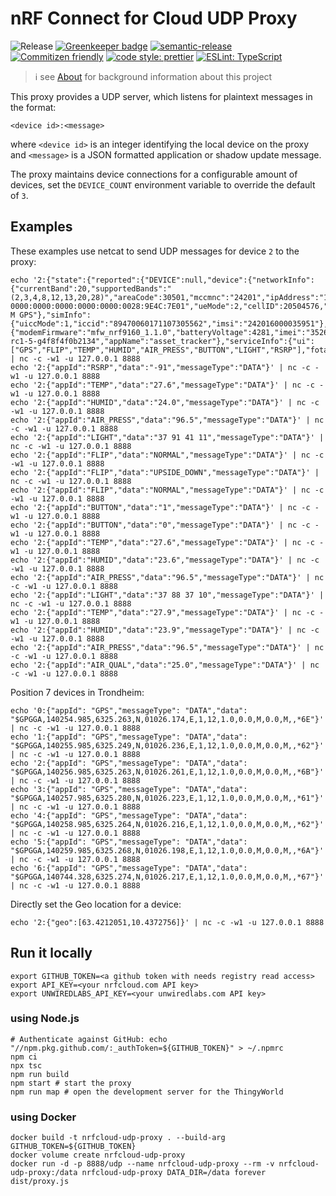 # nRF Connect for Cloud UDP Proxy

![Release](https://github.com/coderbyheart/nrfcloud-udp-proxy/workflows/Release/badge.svg?branch=saga)
[![Greenkeeper badge](https://badges.greenkeeper.io/coderbyheart/nrfcloud-udp-proxy.svg)](https://greenkeeper.io/)
[![semantic-release](https://img.shields.io/badge/%20%20%F0%9F%93%A6%F0%9F%9A%80-semantic--release-e10079.svg)](https://github.com/semantic-release/semantic-release)
[![Commitizen friendly](https://img.shields.io/badge/commitizen-friendly-brightgreen.svg)](http://commitizen.github.io/cz-cli/)
[![code style: prettier](https://img.shields.io/badge/code_style-prettier-ff69b4.svg)](https://github.com/prettier/prettier/)
[![ESLint: TypeScript](https://img.shields.io/badge/ESLint-TypeScript-blue.svg)](https://github.com/typescript-eslint/typescript-eslint)

> :information_source: see [About](./About.md) for background information about this project

This proxy provides a UDP server, which listens for plaintext messages in the
format:

    <device id>:<message>

where `<device id>` is an integer identifying the local device on the proxy and
`<message>` is a JSON formatted application or shadow update message.

The proxy maintains device connections for a configurable amount of devices, set
the `DEVICE_COUNT` environment variable to override the default of `3`.

## Examples

These examples use netcat to send UDP messages for device `2` to the proxy:

    echo '2:{"state":{"reported":{"DEVICE":null,"device":{"networkInfo":{"currentBand":20,"supportedBands":"(2,3,4,8,12,13,20,28)","areaCode":30501,"mccmnc":"24201","ipAddress":"10.138.82.5 0000:0000:0000:0000:0000:0028:9E4C:7E01","ueMode":2,"cellID":20504576,"networkMode":"LTE-M GPS"},"simInfo":{"uiccMode":1,"iccid":"89470060171107305562","imsi":"242016000035951"},"deviceInfo":{"modemFirmware":"mfw_nrf9160_1.1.0","batteryVoltage":4281,"imei":"352656100442808","board":"nrf9160_pca20035","appVersion":"v1.2.0-rc1-5-g4f8f4f0b2134","appName":"asset_tracker"},"serviceInfo":{"ui":["GPS","FLIP","TEMP","HUMID","AIR_PRESS","BUTTON","LIGHT","RSRP"],"fota_v1":null}}}}}' | nc -c -w1 -u 127.0.0.1 8888
    echo '2:{"appId":"RSRP","data":"-91","messageType":"DATA"}' | nc -c -w1 -u 127.0.0.1 8888
    echo '2:{"appId":"TEMP","data":"27.6","messageType":"DATA"}' | nc -c -w1 -u 127.0.0.1 8888
    echo '2:{"appId":"HUMID","data":"24.0","messageType":"DATA"}' | nc -c -w1 -u 127.0.0.1 8888
    echo '2:{"appId":"AIR_PRESS","data":"96.5","messageType":"DATA"}' | nc -c -w1 -u 127.0.0.1 8888
    echo '2:{"appId":"LIGHT","data":"37 91 41 11","messageType":"DATA"}' | nc -c -w1 -u 127.0.0.1 8888
    echo '2:{"appId":"FLIP","data":"NORMAL","messageType":"DATA"}' | nc -c -w1 -u 127.0.0.1 8888
    echo '2:{"appId":"FLIP","data":"UPSIDE_DOWN","messageType":"DATA"}' | nc -c -w1 -u 127.0.0.1 8888
    echo '2:{"appId":"FLIP","data":"NORMAL","messageType":"DATA"}' | nc -c -w1 -u 127.0.0.1 8888
    echo '2:{"appId":"BUTTON","data":"1","messageType":"DATA"}' | nc -c -w1 -u 127.0.0.1 8888
    echo '2:{"appId":"BUTTON","data":"0","messageType":"DATA"}' | nc -c -w1 -u 127.0.0.1 8888
    echo '2:{"appId":"TEMP","data":"27.6","messageType":"DATA"}' | nc -c -w1 -u 127.0.0.1 8888
    echo '2:{"appId":"HUMID","data":"23.6","messageType":"DATA"}' | nc -c -w1 -u 127.0.0.1 8888
    echo '2:{"appId":"AIR_PRESS","data":"96.5","messageType":"DATA"}' | nc -c -w1 -u 127.0.0.1 8888
    echo '2:{"appId":"LIGHT","data":"37 88 37 10","messageType":"DATA"}' | nc -c -w1 -u 127.0.0.1 8888
    echo '2:{"appId":"TEMP","data":"27.9","messageType":"DATA"}' | nc -c -w1 -u 127.0.0.1 8888
    echo '2:{"appId":"HUMID","data":"23.9","messageType":"DATA"}' | nc -c -w1 -u 127.0.0.1 8888
    echo '2:{"appId":"AIR_PRESS","data":"96.5","messageType":"DATA"}' | nc -c -w1 -u 127.0.0.1 8888
    echo '2:{"appId":"AIR_QUAL","data":"25.0","messageType":"DATA"}' | nc -c -w1 -u 127.0.0.1 8888

Position 7 devices in Trondheim:

    echo '0:{"appId": "GPS","messageType": "DATA","data": "$GPGGA,140254.985,6325.263,N,01026.174,E,1,12,1.0,0.0,M,0.0,M,,*6E"}' | nc -c -w1 -u 127.0.0.1 8888
    echo '1:{"appId": "GPS","messageType": "DATA","data": "$GPGGA,140255.985,6325.249,N,01026.236,E,1,12,1.0,0.0,M,0.0,M,,*62"}' | nc -c -w1 -u 127.0.0.1 8888
    echo '2:{"appId": "GPS","messageType": "DATA","data": "$GPGGA,140256.985,6325.263,N,01026.261,E,1,12,1.0,0.0,M,0.0,M,,*6B"}' | nc -c -w1 -u 127.0.0.1 8888
    echo '3:{"appId": "GPS","messageType": "DATA","data": "$GPGGA,140257.985,6325.280,N,01026.223,E,1,12,1.0,0.0,M,0.0,M,,*61"}' | nc -c -w1 -u 127.0.0.1 8888
    echo '4:{"appId": "GPS","messageType": "DATA","data": "$GPGGA,140258.985,6325.264,N,01026.216,E,1,12,1.0,0.0,M,0.0,M,,*62"}' | nc -c -w1 -u 127.0.0.1 8888
    echo '5:{"appId": "GPS","messageType": "DATA","data": "$GPGGA,140259.985,6325.268,N,01026.198,E,1,12,1.0,0.0,M,0.0,M,,*6A"}' | nc -c -w1 -u 127.0.0.1 8888
    echo '6:{"appId": "GPS","messageType": "DATA","data": "$GPGGA,140744.328,6325.274,N,01026.217,E,1,12,1.0,0.0,M,0.0,M,,*67"}' | nc -c -w1 -u 127.0.0.1 8888

Directly set the Geo location for a device:

    echo '2:{"geo":[63.4212051,10.4372756]}' | nc -c -w1 -u 127.0.0.1 8888

## Run it locally

    export GITHUB_TOKEN=<a github token with needs registry read access>
    export API_KEY=<your nrfcloud.com API key>
    export UNWIREDLABS_API_KEY=<your unwiredlabs.com API key>

### using Node.js

    # Authenticate against GitHub: echo "//npm.pkg.github.com/:_authToken=${GITHUB_TOKEN}" > ~/.npmrc
    npm ci
    npx tsc
    npm run build
    npm start # start the proxy
    npm run map # open the development server for the ThingyWorld

### using Docker

    docker build -t nrfcloud-udp-proxy . --build-arg GITHUB_TOKEN=${GITHUB_TOKEN}
    docker volume create nrfcloud-udp-proxy
    docker run -d -p 8888/udp --name nrfcloud-udp-proxy --rm -v nrfcloud-udp-proxy:/data nrfcloud-udp-proxy DATA_DIR=/data forever dist/proxy.js
